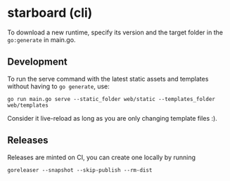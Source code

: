 # starboard (cli)

To download a new runtime, specify its version and the target folder in the `go:generate` in main.go.

## Development
To run the serve command with the latest static assets and templates without having to `go generate`, use:

```
go run main.go serve --static_folder web/static --templates_folder web/templates
```

Consider it live-reload as long as you are only changing template files :).

## Releases

Releases are minted on CI, you can create one locally by running
```
goreleaser --snapshot --skip-publish --rm-dist
```

